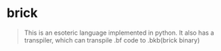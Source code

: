 # brick

> This is an esoteric language implemented in python. It also has a transpiler, which can transpile .bf code to .bkb(brick binary)
